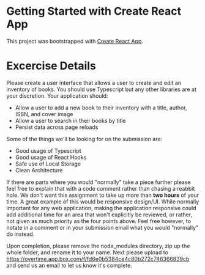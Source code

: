 # Getting Started with Create React App

This project was bootstrapped with [Create React App](https://github.com/facebook/create-react-app).

# Excercise Details

Please create a user interface that allows a user to create and edit an inventory of books. You should use Typescript but any other libraries are at your discretion.
Your application should:
- Allow a user to add a new book to their inventory with a title, author, ISBN, and cover image
- Allow a user to search in their books by title
- Persist data across page reloads

Some of the things we'll be looking for on the submission are:
- Good usage of Typescript
- Good usage of React Hooks
- Safe use of Local Storage
- Clean Architecture

If there are parts where you would "normally" take a piece further please feel free to explain that with a code comment rather than chasing a reabbit hole. We don't want this assignment to take up more than **two hours** of your time. A great example of this would be responsive design/UI. While normally important for any web application, making the application responsive could add additional time for an area that won't explicitly be reviewed, or rather, not given as much priority as the four points above. Feel free however, to notate in a comment or in your submission email what you would "normally" do instead. 

Upon completion, please remove the node_modules directory, zip up the whole folder, and rename it to your name. Next please upload to https://overtime.app.box.com/f/fd6e0b5384ce4c80b272c746366839cb and send us an email to let us know it's complete. 
